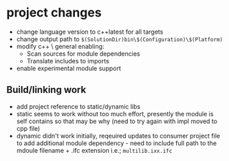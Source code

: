 # project changes

* change language version to c++latest for all targets
* change output path to ```$(SolutionDir)bin\$(Configuration)\$(Platform)```
* modify c++ \ general enabling:
   * Scan sources for module dependencies
   * Translate includes to imports
* enable experimental module support

## Build/linking work

* add project reference to static/dynamic libs
* static seems to work without too much effort, presently the module is self contains so that may be why (need to try again with impl moved to cpp file)
* dynamic didn't work initially, reqeuired updates to consumer project file to add additional module dependency - need to include full path to the mdoule filename + .ifc extension
  i.e.; ```multilib.ixx.ifc```